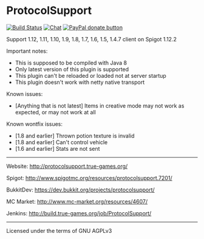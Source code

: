 ProtocolSupport
===============

[![Build Status](https://build.true-games.org/buildStatus/icon?job=ProtocolSupport)](https://build.true-games.org/job/ProtocolSupport/)
[![Chat](https://img.shields.io/badge/chat-on%20discord-7289da.svg)](https://discord.gg/x935y8p)
<span class="badge-paypal"><a href="https://www.paypal.com/cgi-bin/webscr?return=&business=true-games.org%40yandex.ru&bn=PP-DonationsBF%3Abtn_donateCC_LG.gif%3ANonHosted&cmd=_donations&rm=1&no_shipping=1&currency_code=USD" title="Donate to this project using Paypal"><img src="https://img.shields.io/badge/paypal-donate-yellow.svg" alt="PayPal donate button" /></a></span>

Support 1.12, 1.11, 1.10, 1.9, 1.8, 1.7, 1.6, 1.5, 1.4.7 client on Spigot 1.12.2

Important notes:
* This is supposed to be compiled with Java 8
* Only latest version of this plugin is supported
* This plugin can't be reloaded or loaded not at server startup
* This plugin doesn't work with netty native transport

Known issues:
* [Anything that is not latest] Items in creative mode may not work as expected, or may not work at all


Known wontfix issues:
* [1.8 and earlier] Thrown potion texture is invalid
* [1.8 and earlier] Can't control vehicle
* [1.6 and earlier] Stats are not sent

---

Website: http://protocolsupport.true-games.org/

Spigot: http://www.spigotmc.org/resources/protocolsupport.7201/

BukkitDev: https://dev.bukkit.org/projects/protocolsupport/

MC Market: http://www.mc-market.org/resources/4607/

Jenkins: http://build.true-games.org/job/ProtocolSupport/

---

Licensed under the terms of GNU AGPLv3
